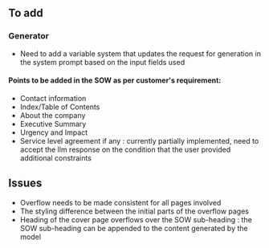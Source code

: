 ## To add

### Generator

- Need to add a variable system that updates the request for generation in the system prompt based on the input fields used

#### Points to be added in the SOW as per customer's requirement:
- Contact information
- Index/Table of Contents
- About the company
- Executive Summary
- Urgency and Impact
- Service level agreement if any : currently partially implemented, need to accept the llm response on the condition that the user provided additional constraints

## Issues
- Overflow needs to be made consistent for all pages involved
- The styling difference between the initial parts of the overflow pages
- Heading of the cover page overflows over the SOW sub-heading : the SOW sub-heading can be appended to the content generated by the model
